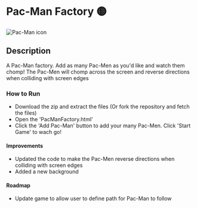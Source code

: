 # Pac-Man Factory 🟡

![Pac-Man icon](pacman-icon.png)

## Description
A Pac-Man factory. Add as many Pac-Men as you'd like and watch them chomp! 
The Pac-Men will chomp across the screen and reverse directions when colliding with screen edges

### How to Run
* Download the zip and extract the files (Or fork the repository and fetch the files)
* Open the 'PacManFactory.html'
* Click the 'Add Pac-Man' button to add your many Pac-Men. Click 'Start Game' to wach go!

#### Improvements
* Updated the code to make the Pac-Men reverse directions when colliding with screen edges
* Added a new background

#### Roadmap
* Update game to allow user to define path for Pac-Man to follow